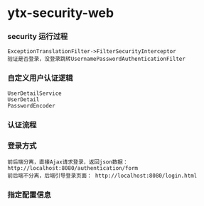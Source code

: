 ytx-security-web
==============================
### security 运行过程
    ExceptionTranslationFilter->FilterSecurityInterceptor
    验证是否登录，没登录跳转UsernamePasswordAuthenticationFilter
### 自定义用户认证逻辑
    UserDetailService
    UserDetail
    PasswordEncoder
### 认证流程

### 登录方式
    前后端分离，直接Ajax请求登录，返回json数据： http://localhost:8080/authentication/form
    前后端不分离，后端引导登录页面： http://localhost:8080/login.html
### 指定配置信息